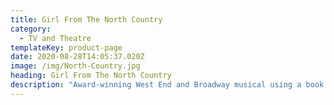 ```yaml
---
title: Girl From The North Country
category:
  - TV and Theatre
templateKey: product-page
date: 2020-08-28T14:05:37.020Z
image: /img/North-Country.jpg
heading: Girl From The North Country
description: "Award-winning West End and Broadway musical using a book by Conor McPherson and the songs of Bob Dylan.\t\t\t\t\t\t"
---
```


